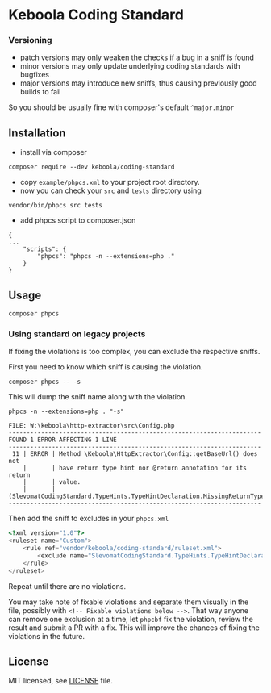 # Keboola Coding Standard

### Versioning

* patch versions may only weaken the checks if a bug in a sniff is found
* minor versions may only update underlying coding standards with bugfixes
* major versions may introduce new sniffs, thus causing previously good builds to fail

So you should be usually fine with composer's default `^major.minor`

## Installation

* install via composer 
```
composer require --dev keboola/coding-standard
```

* copy `example/phpcs.xml` to your project root directory.
* now you can check your `src` and `tests` directory using
```
vendor/bin/phpcs src tests
```

* add phpcs script to composer.json

```
{
...
    "scripts": {
        "phpcs": "phpcs -n --extensions=php ."
    }
}
```

## Usage

`composer phpcs`

### Using standard on legacy projects

If fixing the violations is too complex, you can exclude the respective sniffs. 

First you need to know which sniff is causing the violation.

```
composer phpcs -- -s
```

This will dump the sniff name along with the violation.

```
phpcs -n --extensions=php . "-s"

FILE: W:\keboola\http-extractor\src\Config.php
----------------------------------------------------------------------
FOUND 1 ERROR AFFECTING 1 LINE
----------------------------------------------------------------------
 11 | ERROR | Method \Keboola\HttpExtractor\Config::getBaseUrl() does not
    |       | have return type hint nor @return annotation for its return
    |       | value.
    |       | (SlevomatCodingStandard.TypeHints.TypeHintDeclaration.MissingReturnTypeHint)
----------------------------------------------------------------------
``` 

Then add the sniff to excludes in your `phpcs.xml`

```php
<?xml version="1.0"?>
<ruleset name="Custom">
    <rule ref="vendor/keboola/coding-standard/ruleset.xml">
		<exclude name="SlevomatCodingStandard.TypeHints.TypeHintDeclaration.MissingReturnTypeHint" />
	</rule>
</ruleset>
```

Repeat until there are no violations. 

You may take note of fixable violations and separate them visually in the file, possibly with `<!-- Fixable violations below -->`. That way anyone can remove one exclusion at a time, let `phpcbf` fix the violation, review the result and submit a PR with a fix. This will improve the chances of fixing the violations in the future. 

## License

MIT licensed, see [LICENSE](./LICENSE) file.
